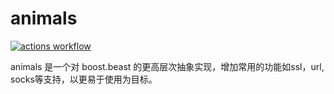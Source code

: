 # animals
[![actions workflow](https://github.com/jackarain/animals/actions/workflows/Build.yml/badge.svg)](https://github.com/Jackarain/animals/actions)

animals 是一个对 boost.beast 的更高层次抽象实现，增加常用的功能如ssl，url, socks等支持，以更易于使用为目标。

